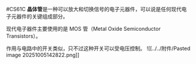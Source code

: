 #CS61C 
**晶体管**是一种可以放大和切换信号的电子元器件，可以说是任何现代电子元器件的关键组成部分。

现代电子器件主要使用的是 MOS 管（Metal Oxide Semiconductor Transistors）。

作用与电路中的开关类似，只不过这种开关可以受电压控制。
![[../../附件/Pasted image 20251005142822.png]]